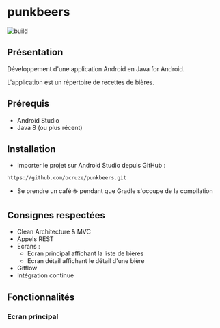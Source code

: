 # punkbeers

![build](https://github.com/ocruze/punkbeers/workflows/Android%20CI/badge.svg)

## Présentation
Développement d'une application Android en Java for Android.

L'application est un répertoire de recettes de bières.

## Prérequis
* Android Studio
* Java 8 (ou plus récent)

## Installation
* Importer le projet sur Android Studio depuis GitHub :
```
https://github.com/ocruze/punkbeers.git
```
* Se prendre un café ☕ pendant que Gradle s'occupe de la compilation

## Consignes respectées
* Clean Architecture & MVC
* Appels REST
* Ecrans :
    * Ecran principal affichant la liste de bières
    * Ecran détail affichant le détail d'une bière
* Gitflow
* Intégration continue

## Fonctionnalités
### Ecran principal

